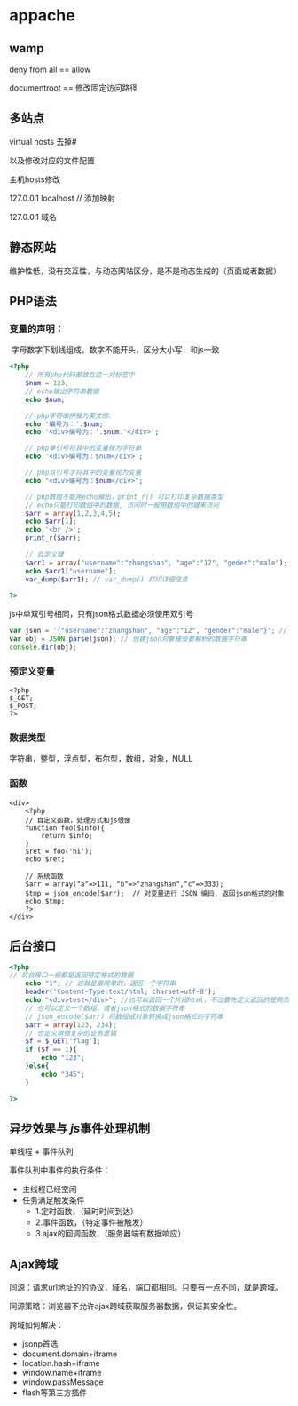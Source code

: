 # appache



## wamp

deny from all == allow



documentroot == 修改固定访问路径





## 多站点

virtual hosts 去掉#

以及修改对应的文件配置



主机hosts修改

127.0.0.1 localhost // 添加映射

127.0.0.1 域名





## 静态网站

维护性低，没有交互性，与动态网站区分，是不是动态生成的（页面或者数据）





## PHP语法

### 变量的声明：

​	字母数字下划线组成，数字不能开头，区分大小写，和js一致

~~~php
<?php
    // 所有php代码都放在这一对标签中
    $num = 123;
	// echo输出字符串数据
	echo $num;

	// php字符串拼接为英文的.
	echo '编号为：'.$num;
	echo '<div>编号为：'.$num.'</div>';

	// php单引号将其中的变量视为字符串
	echo '<div>编号为：$num</div>';

	// php双引号才将其中的变量视为变量
	echo "<div>编号为：$num</div>";

	// php数组不能用echo输出，print_r() 可以打印复杂数据类型
	// echo只能打印数组中的数据, 访问时一般用数组中的键来访问
	$arr = array(1,2,3,4,5);
	echo $arr[1];
	echo '<br />';
	print_r($arr);
		
	// 自定义键
	$arr1 = array("username":"zhangshan", "age":"12", "geder":"male");
	echo $arr1["username"];
	var_dump($arr1); // var_dump() 打印详细信息
	
?>
~~~

js中单双引号相同，只有json格式数据必须使用双引号

~~~js
var json = '{"username":"zhangshan", "age":"12", "gender":"male"}'; // 定义一个json格式的字符串
var obj = JSON.parse(json); // 创建json对象接受要解析的数据字符串
console.dir(obj);
~~~



### 预定义变量

~~~php+HTML
<?php
$_GET;
$_POST;
?>
~~~





### 数据类型

字符串，整型，浮点型，布尔型，数组，对象，NULL



### 函数

~~~php+HTML
<div>
    <?php
    // 自定义函数，处理方式和js很像
    function foo($info){
        return $info;
    }
    $ret = foo('hi');
    echo $ret;
    
    // 系统函数
    $arr = array("a"=>111, "b"=>"zhangshan","c"=>333);
    $tmp = json_encode($arr);  // 对变量进行 JSON 编码, 返回json格式的对象
    echo $tmp;
    ?>
</div>

~~~



## 后台接口

~~~php
<?php
// 后台接口一般都是返回特定格式的数据
    echo "1"; // 这就是最简单的，返回一个字符串
	header('Content-Type:text/html; charset=utf-8');
	echo "<div>test</div>"; //也可以返回一个片段html，不过要先定义返回的是网页
	// 也可以定义一个数组，或者json格式的数据字符串
	// json_encode($arr) 将数组或对象转换成json格式的字符串
	$arr = array(123, 234);
	// 也定义稍微复杂的业务逻辑
	$f = $_GET['flag'];
	if ($f == 1){
        echo "123";
    }else{
        echo "345";
    }

?>
~~~



## 异步效果与 *js*事件处理机制

单线程 + 事件队列

事件队列中事件的执行条件：

+ 主线程已经空闲
+ 任务满足触发条件
  + 1.定时函数，（延时时间到达）
  + 2.事件函数，（特定事件被触发）
  + 3.ajax的回调函数，（服务器端有数据响应）

## Ajax跨域

同源：请求url地址的的协议，域名，端口都相同。只要有一点不同，就是跨域。

同源策略：浏览器不允许ajax跨域获取服务器数据，保证其安全性。

跨域如何解决：

+ jsonp首选
+ document.domain+iframe
+ location.hash+iframe
+ window.name+iframe
+ window.passMessage
+ flash等第三方插件